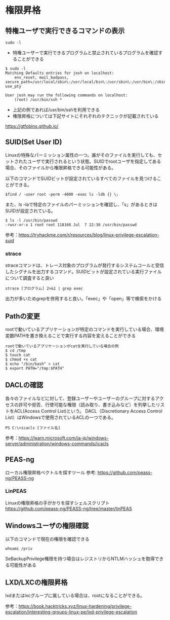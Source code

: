 # 権限昇格

## 特権ユーザで実行できるコマンドの表示
```
sudo -l
```

* 特権ユーザーで実行できるプログラムと禁止されているプログラムを確認することができる

```
$ sudo -l
Matching Defaults entries for josh on localhost:
    env_reset, mail_badpass, secure_path=/usr/local/sbin\:/usr/local/bin\:/usr/sbin\:/usr/bin\:/sbin\:/bin\:/snap/bin, use_pty

User josh may run the following commands on localhost:
    (root) /usr/bin/ssh *
```
* 上記の例であれば/usr/bin/sshを利用できる
* 権限昇格については下記サイトにそれぞれのテクニックが記載されている

https://gtfobins.github.io/

## SUID(Set User ID)
Linuxの特殊なパーミッション属性の一つ。誰がそのファイルを実行しても、セットされたユーザで実行されるという状態。SUIDでrootユーザを指定してある場合、そのファイルから権限昇格できる可能性がある。

以下のコマンドでSUIDビットが設定されているすべてのファイルを見つけることができる。
```
$find / -user root -perm -4000 -exec ls -ldb {} \;
```

また、ls -laで特定のファイルのパーミッションを確認し、「s」があるときはSUIDが設定されている。
```
$ ls -l /usr/bin/passwd
-rwsr-xr-x 1 root root 118168 Jul  7 22:30 /usr/bin/passwd  
```

参考：https://tryhackme.com/r/resources/blog/linux-privilege-escalation-suid

### strace
straceコマンドは、トレース対象のプログラムが発行するシステムコールと受信したシグナルを出力するコマンド。SUIDビットが設定されている実行ファイルについて調査すると良い

```
strace [プログラム] 2>&1 | grep exec
```
出力が多いためgrepを併用すると良い。「exec」や「open」等で検索をかける


## Pathの変更
rootで動いているアプリケーションが特定のコマンドを実行している場合、環境変数PATHを書き換えることで実行する内容を変えることができる

```
rootで動いているアプリケーションがcatを実行している場合の例
$ cd /tmp
$ touch cat
$ chmod +x cat
$ echo "/bin/bash" > cat
$ export PATH="/tmp:$PATH"
```

## DACLの確認
各々のファイルなどに対して、登録ユーザーやユーザーのグループに対するアクセスの許可や拒否、行使可能な権限（読み取り、書き込みなど）を列挙したリストをACL(Access Control List)という。
DACL（Discretionary Access Control List）はWindowsで使用されているACLの一つである。

```
PS C:\>icacls [ファイル名]
```
参考：https://learn.microsoft.com/ja-jp/windows-server/administration/windows-commands/icacls

## PEAS-ng
ローカル権限昇格ベクトルを探すツール
参考: https://github.com/peass-ng/PEASS-ng

### LinPEAS
Linuxの権限昇格の手がかりを探すシェルスクリプト
https://github.com/peass-ng/PEASS-ng/tree/master/linPEAS

## Windowsユーザの権限確認
以下のコマンドで現在の権限を確認できる
```
whoami /priv
```
SeBackupPrivilege権限を持つ場合はレジストリからNTLMハッシュを取得できる可能性がある


## LXD/LXCの権限昇格
lxdまたはlxcグループに属している場合は、rootになることができる。

参考：https://book.hacktricks.xyz/linux-hardening/privilege-escalation/interesting-groups-linux-pe/lxd-privilege-escalation


